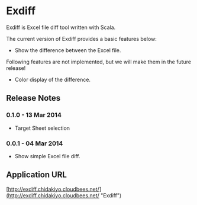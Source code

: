 Exdiff
=========

Exdiff is Excel file diff tool written with Scala.

The current version of Exdiff provides a basic features below:

- Show the difference between the Excel file.

Following features are not implemented, but we will make them in the future release!

- Color display of the difference.


Release Notes
--------
### 0.1.0 - 13 Mar 2014
- Target Sheet selection


### 0.0.1 - 04 Mar 2014
- Show simple Excel file diff.

Application URL
--------
[http://exdiff.chidakiyo.cloudbees.net/](http://exdiff.chidakiyo.cloudbees.net/ "Exdiff")
